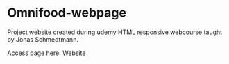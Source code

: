 # Omnifood-webpage

Project website created during udemy HTML responsive webcourse taught by Jonas Schmedtmann.

Access page here:
<a href="https://omnifood-projectudemy.netlify.app/">Website</a>
